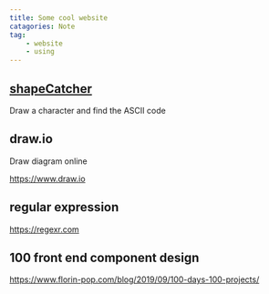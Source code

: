 ```yaml
---
title: Some cool website
catagories: Note
tag:
    - website
    - using
---
```


## [shapeCatcher](http://shapecatcher.com/index.html)

Draw a character and find the ASCII code 

## draw.io

Draw diagram online

https://www.draw.io

## regular expression
https://regexr.com  

## 100 front end component design
https://www.florin-pop.com/blog/2019/09/100-days-100-projects/